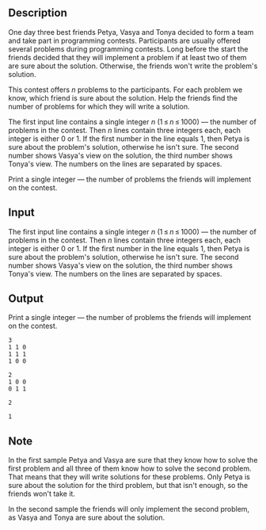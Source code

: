 ## Description

<div><p>One day three best friends Petya, Vasya and Tonya decided to form a team and take part in programming contests. Participants are usually offered several problems during programming contests. Long before the start the friends decided that they will implement a problem if at least two of them are sure about the solution. Otherwise, the friends won't write the problem's solution.</p><p>This contest offers <span class="tex-span"><i>n</i></span> problems to the participants. For each problem we know, which friend is sure about the solution. Help the friends find the number of problems for which they will write a solution.</p></div><div class="input-specification"><p>The first input line contains a single integer <span class="tex-span"><i>n</i></span> (<span class="tex-span">1 ≤ <i>n</i> ≤ 1000</span>) — the number of problems in the contest. Then <span class="tex-span"><i>n</i></span> lines contain three integers each, each integer is either <span class="tex-span">0</span> or <span class="tex-span">1</span>. If the first number in the line equals <span class="tex-span">1</span>, then Petya is sure about the problem's solution, otherwise he isn't sure. The second number shows Vasya's view on the solution, the third number shows Tonya's view. The numbers on the lines are separated by spaces.</p></div><div class="output-specification"><p>Print a single integer — the number of problems the friends will implement on the contest.</p></div>

## Input

<p>The first input line contains a single integer <span class="tex-span"><i>n</i></span> (<span class="tex-span">1 ≤ <i>n</i> ≤ 1000</span>) — the number of problems in the contest. Then <span class="tex-span"><i>n</i></span> lines contain three integers each, each integer is either <span class="tex-span">0</span> or <span class="tex-span">1</span>. If the first number in the line equals <span class="tex-span">1</span>, then Petya is sure about the problem's solution, otherwise he isn't sure. The second number shows Vasya's view on the solution, the third number shows Tonya's view. The numbers on the lines are separated by spaces.</p>

## Output

<p>Print a single integer — the number of problems the friends will implement on the contest.</p>





```input1
3
1 1 0
1 1 1
1 0 0

```




```input2
2
1 0 0
0 1 1

```




```output1
2

```




```output2
1

```



## Note

<p>In the first sample Petya and Vasya are sure that they know how to solve the first problem and all three of them know how to solve the second problem. That means that they will write solutions for these problems. Only Petya is sure about the solution for the third problem, but that isn't enough, so the friends won't take it. </p><p>In the second sample the friends will only implement the second problem, as Vasya and Tonya are sure about the solution.</p>
